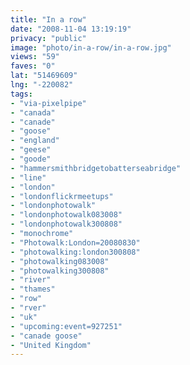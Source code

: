 ```yaml
---
title: "In a row"
date: "2008-11-04 13:19:19"
privacy: "public"
image: "photo/in-a-row/in-a-row.jpg"
views: "59"
faves: "0"
lat: "51469609"
lng: "-220082"
tags:
- "via-pixelpipe"
- "canada"
- "canade"
- "goose"
- "england"
- "geese"
- "goode"
- "hammersmithbridgetobatterseabridge"
- "line"
- "london"
- "londonflickrmeetups"
- "londonphotowalk"
- "londonphotowalk083008"
- "londonphotowalk300808"
- "monochrome"
- "Photowalk:London=20080830"
- "photowalking:london300808"
- "photowalking083008"
- "photowalking300808"
- "river"
- "thames"
- "row"
- "rver"
- "uk"
- "upcoming:event=927251"
- "canade goose"
- "United Kingdom"
---
```

<a href="/photos/2008/11/04/in-a-row"></a>
